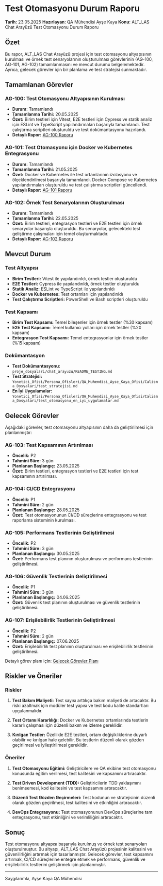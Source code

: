 # Test Otomasyonu Durum Raporu

**Tarih:** 23.05.2025
**Hazırlayan:** QA Mühendisi Ayşe Kaya
**Konu:** ALT_LAS Chat Arayüzü Test Otomasyonu Durum Raporu

## Özet

Bu rapor, ALT_LAS Chat Arayüzü projesi için test otomasyonu altyapısının kurulması ve örnek test senaryolarının oluşturulması görevlerinin (AG-100, AG-101, AG-102) tamamlanmasını ve mevcut durumu belgelemektedir. Ayrıca, gelecek görevler için bir planlama ve test stratejisi sunmaktadır.

## Tamamlanan Görevler

### AG-100: Test Otomasyonu Altyapısının Kurulması

- **Durum:** Tamamlandı
- **Tamamlanma Tarihi:** 20.05.2025
- **Özet:** Birim testleri için Vitest, E2E testleri için Cypress ve statik analiz için ESLint ve TypeScript yapılandırmaları başarıyla tamamlandı. Test çalıştırma scriptleri oluşturuldu ve test dokümantasyonu hazırlandı.
- **Detaylı Rapor:** [AG-100 Raporu](Yonetici_Ofisi/Persona_Ofisleri/QA_Muhendisi_Ayse_Kaya_Ofisi/Raporlar/AG-100_test_otomasyonu_altyapisi_kurulumu_rapor.md)

### AG-101: Test Otomasyonu için Docker ve Kubernetes Entegrasyonu

- **Durum:** Tamamlandı
- **Tamamlanma Tarihi:** 21.05.2025
- **Özet:** Docker ve Kubernetes ile test ortamlarının izolasyonu ve ölçeklendirilmesi başarıyla tamamlandı. Docker Compose ve Kubernetes yapılandırmaları oluşturuldu ve test çalıştırma scriptleri güncellendi.
- **Detaylı Rapor:** [AG-101 Raporu](Yonetici_Ofisi/Persona_Ofisleri/QA_Muhendisi_Ayse_Kaya_Ofisi/Raporlar/AG-101_test_otomasyonu_docker_kubernetes_entegrasyonu_rapor.md)

### AG-102: Örnek Test Senaryolarının Oluşturulması

- **Durum:** Tamamlandı
- **Tamamlanma Tarihi:** 22.05.2025
- **Özet:** Birim testleri, entegrasyon testleri ve E2E testleri için örnek senaryolar başarıyla oluşturuldu. Bu senaryolar, gelecekteki test geliştirme çalışmaları için temel oluşturmaktadır.
- **Detaylı Rapor:** [AG-102 Raporu](Yonetici_Ofisi/Persona_Ofisleri/QA_Muhendisi_Ayse_Kaya_Ofisi/Raporlar/AG-102_ornek_test_senaryolari_olusturulmasi_rapor.md)

## Mevcut Durum

### Test Altyapısı

- **Birim Testleri:** Vitest ile yapılandırıldı, örnek testler oluşturuldu
- **E2E Testleri:** Cypress ile yapılandırıldı, örnek testler oluşturuldu
- **Statik Analiz:** ESLint ve TypeScript ile yapılandırıldı
- **Docker ve Kubernetes:** Test ortamları için yapılandırıldı
- **Test Çalıştırma Scriptleri:** PowerShell ve Bash scriptleri oluşturuldu

### Test Kapsamı

- **Birim Test Kapsamı:** Temel bileşenler için örnek testler (%30 kapsam)
- **E2E Test Kapsamı:** Temel kullanıcı yolları için örnek testler (%20 kapsam)
- **Entegrasyon Test Kapsamı:** Temel entegrasyonlar için örnek testler (%15 kapsam)

### Dokümantasyon

- **Test Dokümantasyonu:** `proje_dosyalari/chat_arayuzu/README_TESTING.md`
- **Test Stratejisi:** `Yonetici_Ofisi/Persona_Ofisleri/QA_Muhendisi_Ayse_Kaya_Ofisi/Calisma_Dosyalari/test_stratejisi.md`
- **En İyi Uygulamalar:** `Yonetici_Ofisi/Persona_Ofisleri/QA_Muhendisi_Ayse_Kaya_Ofisi/Calisma_Dosyalari/test_otomasyonu_en_iyi_uygulamalar.md`

## Gelecek Görevler

Aşağıdaki görevler, test otomasyonu altyapısının daha da geliştirilmesi için planlanmıştır:

### AG-103: Test Kapsamının Artırılması

- **Öncelik:** P2
- **Tahmini Süre:** 3 gün
- **Planlanan Başlangıç:** 23.05.2025
- **Özet:** Birim testleri, entegrasyon testleri ve E2E testleri için test kapsamının artırılması.

### AG-104: CI/CD Entegrasyonu

- **Öncelik:** P1
- **Tahmini Süre:** 2 gün
- **Planlanan Başlangıç:** 28.05.2025
- **Özet:** Test otomasyonunun CI/CD süreçlerine entegrasyonu ve test raporlama sisteminin kurulması.

### AG-105: Performans Testlerinin Geliştirilmesi

- **Öncelik:** P2
- **Tahmini Süre:** 3 gün
- **Planlanan Başlangıç:** 30.05.2025
- **Özet:** Performans test planının oluşturulması ve performans testlerinin geliştirilmesi.

### AG-106: Güvenlik Testlerinin Geliştirilmesi

- **Öncelik:** P1
- **Tahmini Süre:** 3 gün
- **Planlanan Başlangıç:** 04.06.2025
- **Özet:** Güvenlik test planının oluşturulması ve güvenlik testlerinin geliştirilmesi.

### AG-107: Erişilebilirlik Testlerinin Geliştirilmesi

- **Öncelik:** P2
- **Tahmini Süre:** 2 gün
- **Planlanan Başlangıç:** 07.06.2025
- **Özet:** Erişilebilirlik test planının oluşturulması ve erişilebilirlik testlerinin geliştirilmesi.

Detaylı görev planı için: [Gelecek Görevler Planı](Yonetici_Ofisi/Persona_Ofisleri/QA_Muhendisi_Ayse_Kaya_Ofisi/Calisma_Dosyalari/gelecek_gorevler_plani.md)

## Riskler ve Öneriler

### Riskler

1. **Test Bakım Maliyeti:** Test sayısı arttıkça bakım maliyeti de artacaktır. Bu riski azaltmak için modüler test yapısı ve test kodu kalite standartları uygulanmalıdır.

2. **Test Ortamı Kararlılığı:** Docker ve Kubernetes ortamlarında testlerin kararlı çalışması için düzenli bakım ve izleme gereklidir.

3. **Kırılgan Testler:** Özellikle E2E testleri, ortam değişikliklerine duyarlı olabilir ve kırılgan hale gelebilir. Bu testlerin düzenli olarak gözden geçirilmesi ve iyileştirilmesi gereklidir.

### Öneriler

1. **Test Otomasyonu Eğitimi:** Geliştiricilere ve QA ekibine test otomasyonu konusunda eğitim verilmesi, test kalitesini ve kapsamını artıracaktır.

2. **Test Driven Development (TDD):** Geliştiricilerin TDD yaklaşımını benimsemesi, kod kalitesini ve test kapsamını artıracaktır.

3. **Düzenli Test Gözden Geçirmeleri:** Test kodunun ve stratejisinin düzenli olarak gözden geçirilmesi, test kalitesini ve etkinliğini artıracaktır.

4. **DevOps Entegrasyonu:** Test otomasyonunun DevOps süreçlerine tam entegrasyonu, test etkinliğini ve verimliliğini artıracaktır.

## Sonuç

Test otomasyonu altyapısı başarıyla kurulmuş ve örnek test senaryoları oluşturulmuştur. Bu altyapı, ALT_LAS Chat Arayüzü projesinin kalitesini ve güvenilirliğini artırmak için tasarlanmıştır. Gelecek görevler, test kapsamını artırmak, CI/CD süreçlerine entegre etmek ve performans, güvenlik ve erişilebilirlik testlerini geliştirmek için planlanmıştır.

---

Saygılarımla,
Ayşe Kaya
QA Mühendisi
